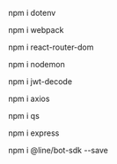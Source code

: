 npm i dotenv

npm i webpack

npm i react-router-dom

npm i nodemon

npm i jwt-decode

npm i axios

npm i qs

npm i express
 
npm i @line/bot-sdk --save